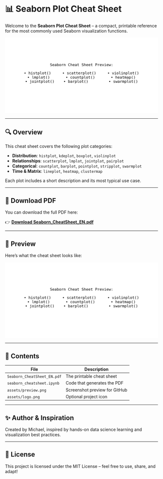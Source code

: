 # 📊 Seaborn Plot Cheat Sheet

Welcome to the **Seaborn Plot Cheat Sheet** – a compact, printable reference for the most commonly used Seaborn visualization functions.

![Preview of Cheat Sheet](assets/preview.png)

---

## 🔍 Overview

This cheat sheet covers the following plot categories:

- **Distribution**: `histplot`, `kdeplot`, `boxplot`, `violinplot`
- **Relationships**: `scatterplot`, `lmplot`, `jointplot`, `pairplot`
- **Categorical**: `countplot`, `barplot`, `pointplot`, `stripplot`, `swarmplot`
- **Time & Matrix**: `lineplot`, `heatmap`, `clustermap`

Each plot includes a short description and its most typical use case.

---

## 📄 Download PDF

You can download the full PDF here:

👉 **[Download Seaborn_CheatSheet_EN.pdf](Seaborn_CheatSheet_EN.pdf)**

---

## 🧪 Preview

Here’s what the cheat sheet looks like:

![Cheat Sheet Preview](assets/preview.png)

---

## 📁 Contents

| File | Description |
|------|-------------|
| `Seaborn_CheatSheet_EN.pdf` | The printable cheat sheet |
| `seaborn_cheatsheet.ipynb` | Code that generates the PDF |
| `assets/preview.png` | Screenshot preview for GitHub |
| `assets/logo.png` | Optional project icon |

---

## ✨ Author & Inspiration

Created by Michael, inspired by hands-on data science learning and visualization best practices.

---

## 📌 License

This project is licensed under the MIT License – feel free to use, share, and adapt!
